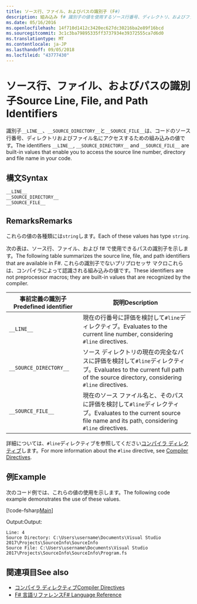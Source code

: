 ```yaml
---
title: ソース行、ファイル、およびパスの識別子 (F#)
description: 組み込み f# 識別子の値を使用するソース行番号、ディレクトリ、およびファイル名をコードにアクセスできるようにする方法について説明します。
ms.date: 05/16/2016
ms.openlocfilehash: 14f710d1412c3420ec627dc30216ba2e89f16bcd
ms.sourcegitcommit: 3c1c3ba79895335ff3737934e39372555ca7d6d0
ms.translationtype: MT
ms.contentlocale: ja-JP
ms.lasthandoff: 09/05/2018
ms.locfileid: "43777430"
---
```

# <a name="source-line-file-and-path-identifiers"></a><span data-ttu-id="a07c0-103">ソース行、ファイル、およびパスの識別子</span><span class="sxs-lookup"><span data-stu-id="a07c0-103">Source Line, File, and Path Identifiers</span></span>

<span data-ttu-id="a07c0-104">識別子`__LINE__`、`__SOURCE_DIRECTORY__`と`__SOURCE_FILE__`は、コードのソース行番号、ディレクトリおよびファイル名にアクセスするための組み込みの値です。</span><span class="sxs-lookup"><span data-stu-id="a07c0-104">The identifiers `__LINE__`, `__SOURCE_DIRECTORY__` and `__SOURCE_FILE__` are built-in values that enable you to access the source line number, directory and file name in your code.</span></span>

## <a name="syntax"></a><span data-ttu-id="a07c0-105">構文</span><span class="sxs-lookup"><span data-stu-id="a07c0-105">Syntax</span></span>

```fsharp
__LINE__
__SOURCE_DIRECTORY__
__SOURCE_FILE__
```

## <a name="remarks"></a><span data-ttu-id="a07c0-106">Remarks</span><span class="sxs-lookup"><span data-stu-id="a07c0-106">Remarks</span></span>

<span data-ttu-id="a07c0-107">これらの値の各種類には`string`します。</span><span class="sxs-lookup"><span data-stu-id="a07c0-107">Each of these values has type `string`.</span></span>

<span data-ttu-id="a07c0-108">次の表は、ソース行、ファイル、および f# で使用できるパスの識別子を示します。</span><span class="sxs-lookup"><span data-stu-id="a07c0-108">The following table summarizes the source line, file, and path identifiers that are available in F#.</span></span> <span data-ttu-id="a07c0-109">これらの識別子でないプリプロセッサ マクロこれらは、コンパイラによって認識される組み込みの値です。</span><span class="sxs-lookup"><span data-stu-id="a07c0-109">These identifiers are not preprocessor macros; they are built-in values that are recognized by the compiler.</span></span>

|<span data-ttu-id="a07c0-110">事前定義の識別子</span><span class="sxs-lookup"><span data-stu-id="a07c0-110">Predefined identifier</span></span>|<span data-ttu-id="a07c0-111">説明</span><span class="sxs-lookup"><span data-stu-id="a07c0-111">Description</span></span>|
|---------------------|-----------|
|`__LINE__`|<span data-ttu-id="a07c0-112">現在の行番号に評価を検討して`#line`ディレクティブ。</span><span class="sxs-lookup"><span data-stu-id="a07c0-112">Evaluates to the current line number, considering `#line` directives.</span></span>|
|`__SOURCE_DIRECTORY__`|<span data-ttu-id="a07c0-113">ソース ディレクトリの現在の完全なパスに評価を検討して`#line`ディレクティブ。</span><span class="sxs-lookup"><span data-stu-id="a07c0-113">Evaluates to the current full path of the source directory, considering `#line` directives.</span></span>|
|`__SOURCE_FILE__`|<span data-ttu-id="a07c0-114">現在のソース ファイル名と、そのパスに評価を検討して`#line`ディレクティブ。</span><span class="sxs-lookup"><span data-stu-id="a07c0-114">Evaluates to the current source file name and its path, considering `#line` directives.</span></span>|
<span data-ttu-id="a07c0-115">詳細については、`#line`ディレクティブを参照してください[コンパイラ ディレクティブ](compiler-directives.md)します。</span><span class="sxs-lookup"><span data-stu-id="a07c0-115">For more information about the `#line` directive, see [Compiler Directives](compiler-directives.md).</span></span>

## <a name="example"></a><span data-ttu-id="a07c0-116">例</span><span class="sxs-lookup"><span data-stu-id="a07c0-116">Example</span></span>

<span data-ttu-id="a07c0-117">次のコード例では、これらの値の使用を示します。</span><span class="sxs-lookup"><span data-stu-id="a07c0-117">The following code example demonstrates the use of these values.</span></span>

[!code-fsharp[Main](../../../samples/snippets/fsharp/lang-ref-2/snippet7401.fs)]

<span data-ttu-id="a07c0-118">Output:</span><span class="sxs-lookup"><span data-stu-id="a07c0-118">Output:</span></span>

```
Line: 4
Source Directory: C:\Users\username\Documents\Visual Studio 2017\Projects\SourceInfo\SourceInfo
Source File: C:\Users\username\Documents\Visual Studio 2017\Projects\SourceInfo\SourceInfo\Program.fs
```

## <a name="see-also"></a><span data-ttu-id="a07c0-119">関連項目</span><span class="sxs-lookup"><span data-stu-id="a07c0-119">See also</span></span>

- [<span data-ttu-id="a07c0-120">コンパイラ ディレクティブ</span><span class="sxs-lookup"><span data-stu-id="a07c0-120">Compiler Directives</span></span>](compiler-directives.md)
- [<span data-ttu-id="a07c0-121">F# 言語リファレンス</span><span class="sxs-lookup"><span data-stu-id="a07c0-121">F# Language Reference</span></span>](index.md)
